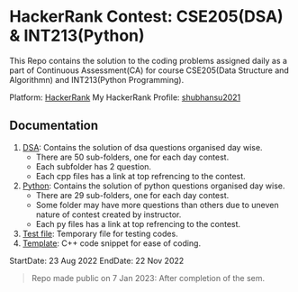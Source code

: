 # HackerRank Contest: CSE205(DSA) & INT213(Python)

This Repo contains the solution to the coding problems assigned daily
as a part of Continuous Assessment(CA) for course CSE205(Data Structure and Algorithmn) and INT213(Python Programming).

Platform: [HackerRank](https://www.hackerrank.com)
My HackerRank Profile: [shubhansu2021](https://www.hackerrank.com/shubhansu2021)

## Documentation

1. [DSA](./DSA/): Contains the solution of dsa questions organised day wise.
    - There are 50 sub-folders, one for each day contest.
    - Each subfolder has 2 question.
    - Each cpp files has a link at top refrencing to the contest.
2. [Python](./Python/): Contains the solution of python questions organised day wise.
    - There are 29 sub-folders, one for each day contest.
    - Some folder may have more questions than others due to uneven nature of contest created by instructor.
    - Each py files has a link at top refrencing to the contest.
3. [Test file](./00_Test.cpp): Temporary file for testing codes.
4. [Template](./template.cpp): C++ code snippet for ease of coding.

StartDate: 23 Aug 2022
EndDate: 22 Nov 2022

> Repo made public on 7 Jan 2023: After completion of the sem.
